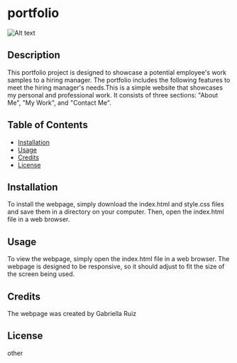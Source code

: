 # portfolio

![Alt text](/portfolio/pfile.png)

## Description

This portfolio project is designed to showcase a potential employee's work samples to a hiring manager. The portfolio includes the following features to meet the hiring manager's needs.This is a simple website that showcases my personal and professional work. It consists of three sections: "About Me", "My Work", and "Contact Me".

## Table of Contents 

- [Installation](#installation)
- [Usage](#usage)
- [Credits](#credits)
- [License](#license)

## Installation

To install the webpage, simply download the index.html and style.css files and save them in a directory on your computer. Then, open the index.html file in a web browser.

## Usage

To view the webpage, simply open the index.html file in a web browser. The webpage is designed to be responsive, so it should adjust to fit the size of the screen being used.


## Credits

The webpage was created by Gabriella Ruiz

## License
other